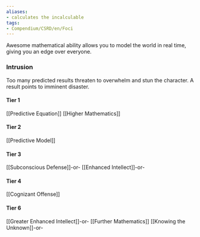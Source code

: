 ```yaml
---
aliases:
- calculates the incalculable
tags:
- Compendium/CSRD/en/Foci
---
```


Awesome mathematical ability allows you to model the world in real time, giving you an edge over everyone.
 ### Intrusion
Too many predicted results threaten to overwhelm and stun the character. A result points to imminent disaster.

#### Tier 1
[[Predictive Equation]]
[[Higher Mathematics]]
#### Tier 2
[[Predictive Model]]
#### Tier 3
[[Subconscious Defense]]-or-
[[Enhanced Intellect]]-or-
#### Tier 4
[[Cognizant Offense]]
#### Tier 6
[[Greater Enhanced Intellect]]-or-
[[Further Mathematics]]
[[Knowing the Unknown]]-or-
